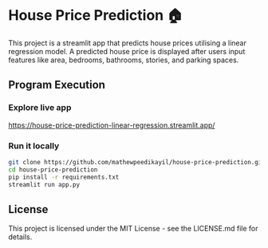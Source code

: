 # House Price Prediction 🏠
This project is a streamlit app that predicts house prices utilising a linear regression model. A predicted house price is displayed after users input features like area, bedrooms, bathrooms, stories, and parking spaces.

## Program Execution
### Explore live app
https://house-price-prediction-linear-regression.streamlit.app/

### Run it locally
```bash
git clone https://github.com/mathewpeedikayil/house-price-prediction.git
cd house-price-prediction
pip install -r requirements.txt
streamlit run app.py
```

## License
This project is licensed under the MIT License - see the LICENSE.md file for details.
